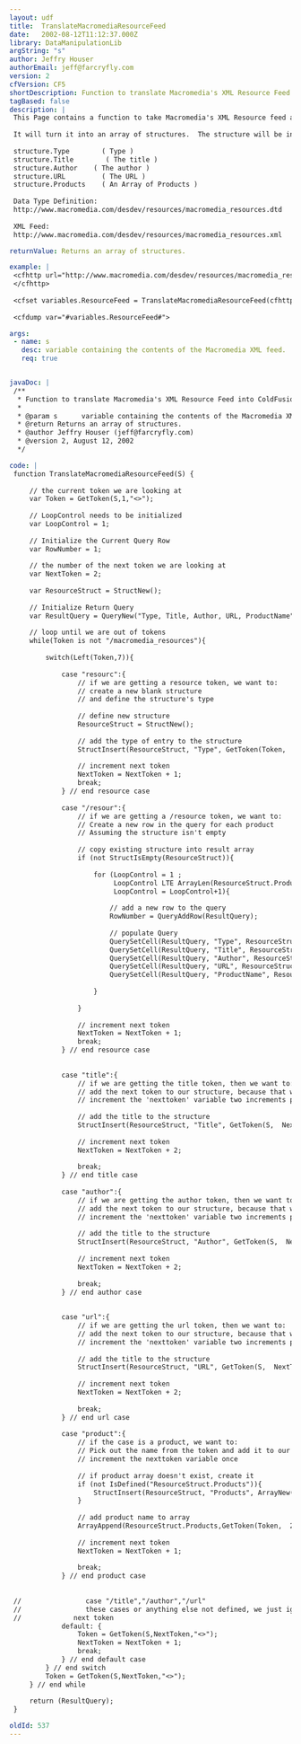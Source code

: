 ```yaml
---
layout: udf
title:  TranslateMacromediaResourceFeed
date:   2002-08-12T11:12:37.000Z
library: DataManipulationLib
argString: "s"
author: Jeffry Houser
authorEmail: jeff@farcryfly.com
version: 2
cfVersion: CF5
shortDescription: Function to translate Macromedia's XML Resource Feed into ColdFusion variables.
tagBased: false
description: |
 This Page contains a function to take Macromedia's XML Resource feed and put it into ColdFusion variables.
 
 It will turn it into an array of structures.  The structure will be in this format:
 
 structure.Type        ( Type )
 structure.Title        ( The title )
 structure.Author    ( The author )
 structure.URL         ( The URL )
 structure.Products    ( An Array of Products ) 
 
 Data Type Definition: 
 http://www.macromedia.com/desdev/resources/macromedia_resources.dtd
 
 XML Feed: 
 http://www.macromedia.com/desdev/resources/macromedia_resources.xml

returnValue: Returns an array of structures.

example: |
 <cfhttp url="http://www.macromedia.com/desdev/resources/macromedia_resources.xml" method="GET">
 </cfhttp>
 
 <cfset variables.ResourceFeed = TranslateMacromediaResourceFeed(cfhttp.FileContent)>
 
 <cfdump var="#variables.ResourceFeed#">

args:
 - name: s
   desc: variable containing the contents of the Macromedia XML feed.  Usually CFHTTP.FileContent
   req: true


javaDoc: |
 /**
  * Function to translate Macromedia's XML Resource Feed into ColdFusion variables.
  * 
  * @param s      variable containing the contents of the Macromedia XML feed.  Usually CFHTTP.FileContent (Required)
  * @return Returns an array of structures. 
  * @author Jeffry Houser (jeff@farcryfly.com) 
  * @version 2, August 12, 2002 
  */

code: |
 function TranslateMacromediaResourceFeed(S) {
 
     // the current token we are looking at 
     var Token = GetToken(S,1,"<>");
     
     // LoopControl needs to be initialized
     var LoopControl = 1;
     
     // Initialize the Current Query Row 
     var RowNumber = 1;
 
     // the number of the next token we are looking at 
     var NextToken = 2;
     
     var ResourceStruct = StructNew();
 
     // Initialize Return Query 
     var ResultQuery = QueryNew("Type, Title, Author, URL, ProductName");
     
     // loop until we are out of tokens 
     while(Token is not "/macromedia_resources"){
     
         switch(Left(Token,7)){
 
             case "resourc":{
                 // if we are getting a resource token, we want to:
                 // create a new blank structure 
                 // and define the structure's type
                 
                 // define new structure
                 ResourceStruct = StructNew();
                 
                 // add the type of entry to the structure
                 StructInsert(ResourceStruct, "Type", GetToken(Token,  2, """"));
 
                 // increment next token
                 NextToken = NextToken + 1;
                 break;
             } // end resource case            
             
             case "/resour":{
                 // if we are getting a /resource token, we want to:
                 // Create a new row in the query for each product 
                 // Assuming the structure isn't empty 
                 
                 // copy existing structure into result array
                 if (not StructIsEmpty(ResourceStruct)){
                     
                     for (LoopControl = 1 ; 
                          LoopControl LTE ArrayLen(ResourceStruct.Products) ; 
                          LoopControl = LoopControl+1){
                         
                         // add a new row to the query 
                         RowNumber = QueryAddRow(ResultQuery);
                         
                         // populate Query 
                         QuerySetCell(ResultQuery, "Type", ResourceStruct.Type, RowNumber);
                         QuerySetCell(ResultQuery, "Title", ResourceStruct.Title, RowNumber);
                         QuerySetCell(ResultQuery, "Author", ResourceStruct.Author, RowNumber);
                         QuerySetCell(ResultQuery, "URL", ResourceStruct.URL, RowNumber);
                         QuerySetCell(ResultQuery, "ProductName", ResourceStruct.Products[LoopControl], RowNumber);
 
                     }
                     
                 }
                 
                 // increment next token
                 NextToken = NextToken + 1;
                 break;
             } // end resource case            
 
 
             case "title":{
                 // if we are getting the title token, then we want to:
                 // add the next token to our structure, because that will be our title text
                 // increment the 'nexttoken' variable two increments past the end title token
 
                 // add the title to the structure
                 StructInsert(ResourceStruct, "Title", GetToken(S,  NextToken+1, "<>"));
                 
                 // increment next token
                 NextToken = NextToken + 2;
 
                 break;
             } // end title case
 
             case "author":{
                 // if we are getting the author token, then we want to:
                 // add the next token to our structure, because that will be our author text
                 // increment the 'nexttoken' variable two increments past the end Author token
 
                 // add the title to the structure
                 StructInsert(ResourceStruct, "Author", GetToken(S,  NextToken+1, "<>"));
                 
                 // increment next token
                 NextToken = NextToken + 2;
                 
                 break;
             } // end author case 
 
 
             case "url":{
                 // if we are getting the url token, then we want to:
                 // add the next token to our structure, because that will be our url text
                 // increment the 'nexttoken' variable two increments past the end url token
 
                 // add the title to the structure
                 StructInsert(ResourceStruct, "URL", GetToken(S,  NextToken+1, "<>"));
                 
                 // increment next token
                 NextToken = NextToken + 2;
                 
                 break;
             } // end url case 
             
             case "product":{ 
                 // if the case is a product, we want to:
                 // Pick out the name from the token and add it to our product array
                 // increment the nexttoken variable once
                 
                 // if product array doesn't exist, create it
                 if (not IsDefined("ResourceStruct.Products")){
                     StructInsert(ResourceStruct, "Products", ArrayNew(1));
                 }
                 
                 // add product name to array 
                 ArrayAppend(ResourceStruct.Products,GetToken(Token,  2, """"));
                 
                 // increment next token
                 NextToken = NextToken + 1;
                 
                 break;
             } // end product case 
 
             
 //                case "/title","/author","/url"
 //                these cases or anything else not defined, we just ignore, but we still wanna get the 
 //             next token
             default: {
                 Token = GetToken(S,NextToken,"<>");
                 NextToken = NextToken + 1;
                 break;
             } // end default case 
         } // end switch
         Token = GetToken(S,NextToken,"<>");
     } // end while
 
     return (ResultQuery);
 }

oldId: 537
---
```


